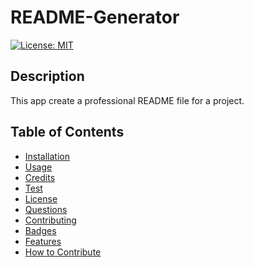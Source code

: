 # README-Generator
  [![License: MIT](https://img.shields.io/badge/License-MIT-yellow.svg)](https://opensource.org/licenses/MIT)
  ## Description
  This app create a professional README file for a project.
  ## Table of Contents
  * [Installation](#installation)
  * [Usage](#usage)
  * [Credits](#credits)
  * [Test](#test)
  * [License](#license)
  * [Questions](#questions)
  * [Contributing](#contributing)
  * [Badges](#badges)
  * [Features](#features)
  * [How to Contribute](#how-to-contribute)
